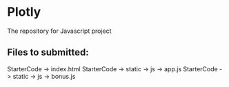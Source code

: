 # Plotly
The repository for Javascript project

Files to submitted:
-----------------------------
StarterCode -> index.html
StarterCode -> static -> js -> app.js
StarterCode -> static -> js -> bonus.js
